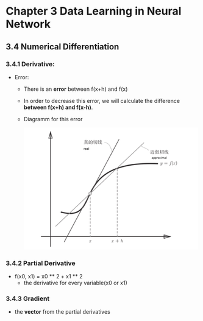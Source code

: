 

<!--
 * @Author       : Jingsheng Lyu
 * @Date         : 2020-07-02 21:55:39
 * @LastEditors  : Jingsheng Lyu
 * @LastEditTime : 2020-07-02 23:22:06
 * @FilePath     : /Deep_Learning/Chapter3/CH3_4/README.md
 * @Github       : https://github.com/jingshenglyu
 * @Web          : https://jingshenglyu.github.io/
 * @E-Mail       : jingshenglyu@gmail.com
--> 
# Chapter 3 Data Learning in Neural Network

## 3.4 Numerical Differentiation
### 3.4.1 Derivative:  
* Error:
    * There is an **error** between f(x+h) and f(x)
    * In order to decrease this error, we will calculate the difference **between f(x+h) and f(x-h)**.
    * Diagramm for this error
        
        ![Difference](/Images/CH3_4_De.png)

### 3.4.2 Partial Derivative
* f(x0, x1) = x0 ** 2 + x1 ** 2  
    * the derivative for every variable(x0 or x1)
### 3.4.3 Gradient
* the **vector** from the partial derivatives